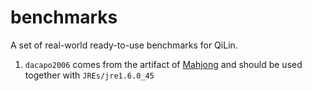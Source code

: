 # benchmarks
A set of real-world ready-to-use benchmarks for QiLin.

1. `dacapo2006` comes from the artifact of [Mahjong](https://doi.org/10.1145/3140587.3062360) and should be used together with `JREs/jre1.6.0_45`
